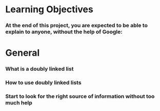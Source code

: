 # Learning Objectives
### At the end of this project, you are expected to be able to explain to anyone, without the help of Google:

# General
### What is a doubly linked list
### How to use doubly linked lists
### Start to look for the right source of information without too much help
